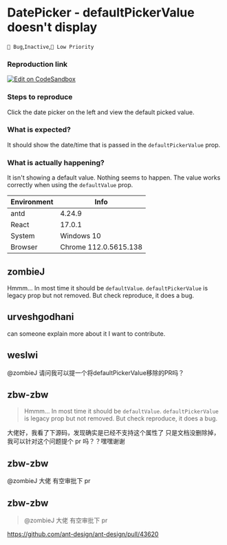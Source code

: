 # DatePicker - defaultPickerValue doesn't display

`🐛 Bug`,`Inactive`,`🧶 Low Priority`

### Reproduction link

[![Edit on CodeSandbox](https://codesandbox.io/static/img/play-codesandbox.svg)](https://codesandbox.io/s/antd-reproduction-template-forked-uzk5ye?file=/index.js)

### Steps to reproduce

Click the date picker on the left and view the default picked value.

### What is expected?

It should show the date/time that is passed in the `defaultPickerValue` prop.

### What is actually happening?

It isn't showing a default value. Nothing seems to happen. The value works correctly when using the `defaultValue` prop.

| Environment | Info                  |
| ----------- | --------------------- |
| antd        | 4.24.9                |
| React       | 17.0.1                |
| System      | Windows 10            |
| Browser     | Chrome 112.0.5615.138 |

<!-- generated by ant-design-issue-helper. DO NOT REMOVE -->

## zombieJ

Hmmm... In most time it should be `defaultValue`. `defaultPickerValue` is legacy prop but not removed. But check reproduce, it does a bug.

## urveshgodhani

can someone explain more about it I want to contribute.

## weslwi

@zombieJ 请问我可以提一个将defaultPickerValue移除的PR吗？

## zbw-zbw

> Hmmm... In most time it should be `defaultValue`. `defaultPickerValue` is legacy prop but not removed. But check reproduce, it does a bug.

大佬好，我看了下源码，发现确实是已经不支持这个属性了 只是文档没删除掉，我可以针对这个问题提个 pr 吗？？嘿嘿谢谢

## zbw-zbw

@zombieJ 大佬 有空审批下 pr

## zbw-zbw

> @zombieJ 大佬 有空审批下 pr

https://github.com/ant-design/ant-design/pull/43620
